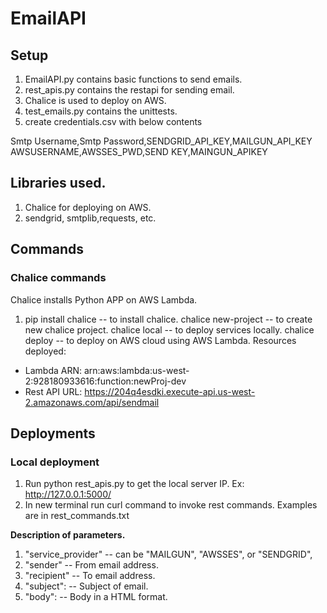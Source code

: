 # EmailAPI
## Setup
1. EmailAPI.py contains basic functions to send emails.
2. rest_apis.py contains the restapi for sending email.
3. Chalice is used to deploy on AWS.
4. test_emails.py contains the unittests.
5. create credentials.csv with below contents 
  
  Smtp Username,Smtp Password,SENDGRID_API_KEY,MAILGUN_API_KEY 
  AWSUSERNAME,AWSSES_PWD,SEND KEY,MAINGUN_APIKEY

## Libraries used.
1. Chalice for deploying on AWS.
2. sendgrid, smtplib,requests, etc.

## Commands
### Chalice commands
Chalice installs Python APP on AWS Lambda. 

1. pip install chalice -- to install chalice.
chalice new-project -- to create new chalice project.
chalice local -- to deploy services locally.
chalice deploy -- to deploy on AWS cloud using AWS Lambda.
Resources deployed:
  - Lambda ARN: arn:aws:lambda:us-west-2:928180933616:function:newProj-dev
  - Rest API URL: https://204q4esdki.execute-api.us-west-2.amazonaws.com/api/sendmail

 

## Deployments
### Local deployment
1. Run python rest_apis.py to get the local server IP. 
    Ex:  http://127.0.0.1:5000/
2. In new terminal run curl command to invoke rest commands.
Examples are in rest_commands.txt



**Description of parameters.**
1. "service_provider" -- can be "MAILGUN", "AWSSES", or "SENDGRID",
2. "sender" -- From email address.  
3. "recipient"  -- To email address. 
4. "subject": -- Subject of email.
5. "body":  -- Body in a HTML format.

